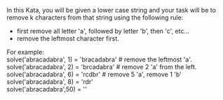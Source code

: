 In this Kata, you will be given a lower case string and your task will be to remove k characters from that string using the following rule:

- first remove all letter 'a', followed by letter 'b', then 'c', etc...  
- remove the leftmost character first.  

For example:   
solve('abracadabra', 1) = 'bracadabra' # remove the leftmost 'a'.  
solve('abracadabra', 2) = 'brcadabra'  # remove 2 'a' from the left.  
solve('abracadabra', 6) = 'rcdbr'      # remove 5 'a', remove 1 'b'   
solve('abracadabra', 8) = 'rdr'  
solve('abracadabra',50) = ''  

